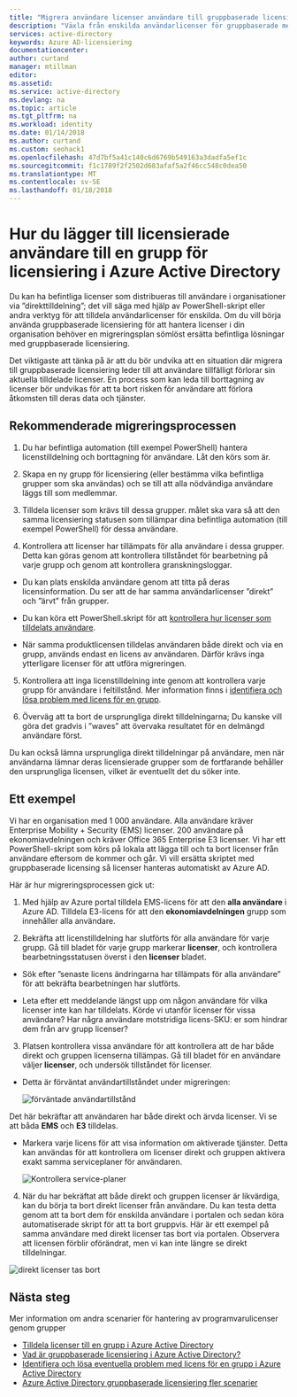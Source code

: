```yaml
---
title: "Migrera användare licenser användare till gruppbaserade licensiering i Azure Active Directory | Microsoft Docs"
description: "Växla från enskilda användarlicenser för gruppbaserade med Azure Active Directory"
services: active-directory
keywords: Azure AD-licensiering
documentationcenter: 
author: curtand
manager: mtillman
editor: 
ms.assetid: 
ms.service: active-directory
ms.devlang: na
ms.topic: article
ms.tgt_pltfrm: na
ms.workload: identity
ms.date: 01/14/2018
ms.author: curtand
ms.custom: seohack1
ms.openlocfilehash: 47d7bf5a41c140c6d6769b549163a3dadfa5ef1c
ms.sourcegitcommit: f1c1789f2f2502d683afaf5a2f46cc548c0dea50
ms.translationtype: MT
ms.contentlocale: sv-SE
ms.lasthandoff: 01/18/2018
---
```

# <a name="how-to-add-licensed-users-to-a-group-for-licensing-in-azure-active-directory"></a>Hur du lägger till licensierade användare till en grupp för licensiering i Azure Active Directory

Du kan ha befintliga licenser som distribueras till användare i organisationer via ”direkttilldelning”; det vill säga med hjälp av PowerShell-skript eller andra verktyg för att tilldela användarlicenser för enskilda. Om du vill börja använda gruppbaserade licensiering för att hantera licenser i din organisation behöver en migreringsplan sömlöst ersätta befintliga lösningar med gruppbaserade licensiering.

Det viktigaste att tänka på är att du bör undvika att en situation där migrera till gruppbaserade licensiering leder till att användare tillfälligt förlorar sin aktuella tilldelade licenser. En process som kan leda till borttagning av licenser bör undvikas för att ta bort risken för användare att förlora åtkomsten till deras data och tjänster.

## <a name="recommended-migration-process"></a>Rekommenderade migreringsprocessen

1. Du har befintliga automation (till exempel PowerShell) hantera licenstilldelning och borttagning för användare. Låt den körs som är.

2. Skapa en ny grupp för licensiering (eller bestämma vilka befintliga grupper som ska användas) och se till att alla nödvändiga användare läggs till som medlemmar.

3. Tilldela licenser som krävs till dessa grupper. målet ska vara så att den samma licensiering statusen som tillämpar dina befintliga automation (till exempel PowerShell) för dessa användare.

4. Kontrollera att licenser har tillämpats för alla användare i dessa grupper. Detta kan göras genom att kontrollera tillståndet för bearbetning på varje grupp och genom att kontrollera granskningsloggar.

  - Du kan plats enskilda användare genom att titta på deras licensinformation. Du ser att de har samma användarlicenser ”direkt” och ”ärvt” från grupper.

  - Du kan köra ett PowerShell.skript för att [kontrollera hur licenser som tilldelats användare](active-directory-licensing-group-advanced.md#use-powershell-to-see-who-has-inherited-and-direct-licenses).

  - När samma produktlicensen tilldelas användaren både direkt och via en grupp, används endast en licens av användaren. Därför krävs inga ytterligare licenser för att utföra migreringen.

5. Kontrollera att inga licenstilldelning inte genom att kontrollera varje grupp för användare i feltillstånd. Mer information finns i [identifiera och lösa problem med licens för en grupp](active-directory-licensing-group-problem-resolution-azure-portal.md).

6. Överväg att ta bort de ursprungliga direkt tilldelningarna; Du kanske vill göra det gradvis i ”waves” att övervaka resultatet för en delmängd användare först.

  Du kan också lämna ursprungliga direkt tilldelningar på användare, men när användarna lämnar deras licensierade grupper som de fortfarande behåller den ursprungliga licensen, vilket är eventuellt det du söker inte.

## <a name="an-example"></a>Ett exempel

Vi har en organisation med 1 000 användare. Alla användare kräver Enterprise Mobility + Security (EMS) licenser. 200 användare på ekonomiavdelningen och kräver Office 365 Enterprise E3 licenser. Vi har ett PowerShell-skript som körs på lokala att lägga till och ta bort licenser från användare eftersom de kommer och går. Vi vill ersätta skriptet med gruppbaserade licensing så licenser hanteras automatiskt av Azure AD.

Här är hur migreringsprocessen gick ut:

1. Med hjälp av Azure portal tilldela EMS-licens för att den **alla användare** i Azure AD. Tilldela E3-licens för att den **ekonomiavdelningen** grupp som innehåller alla användare.

2. Bekräfta att licenstilldelning har slutförts för alla användare för varje grupp. Gå till bladet för varje grupp markerar **licenser**, och kontrollera bearbetningsstatusen överst i den **licenser** bladet.

  - Sök efter ”senaste licens ändringarna har tillämpats för alla användare” för att bekräfta bearbetningen har slutförts.

  - Leta efter ett meddelande längst upp om någon användare för vilka licenser inte kan har tilldelats. Körde vi utanför licenser för vissa användare? Har några användare motstridiga licens-SKU: er som hindrar dem från arv grupp licenser?

3. Platsen kontrollera vissa användare för att kontrollera att de har både direkt och gruppen licenserna tillämpas. Gå till bladet för en användare väljer **licenser**, och undersök tillståndet för licenser.

  - Detta är förväntat användartillståndet under migreringen:

      ![förväntade användartillstånd](media/active-directory-licensing-group-migration-azure-portal/expected-user-state.png)

  Det här bekräftar att användaren har både direkt och ärvda licenser. Vi se att båda **EMS** och **E3** tilldelas.

  - Markera varje licens för att visa information om aktiverade tjänster. Detta kan användas för att kontrollera om licenser direkt och gruppen aktivera exakt samma serviceplaner för användaren.

      ![Kontrollera service-planer](media/active-directory-licensing-group-migration-azure-portal/check-service-plans.png)

4. När du har bekräftat att både direkt och gruppen licenser är likvärdiga, kan du börja ta bort direkt licenser från användare. Du kan testa detta genom att ta bort dem för enskilda användare i portalen och sedan köra automatiserade skript för att ta bort gruppvis. Här är ett exempel på samma användare med direkt licenser tas bort via portalen. Observera att licensen förblir oförändrat, men vi kan inte längre se direkt tilldelningar.

  ![direkt licenser tas bort](media/active-directory-licensing-group-migration-azure-portal/direct-licenses-removed.png)


## <a name="next-steps"></a>Nästa steg

Mer information om andra scenarier för hantering av programvarulicenser genom grupper

* [Tilldela licenser till en grupp i Azure Active Directory](active-directory-licensing-group-assignment-azure-portal.md)
* [Vad är gruppbaserade licensiering i Azure Active Directory?](active-directory-licensing-whatis-azure-portal.md)
* [Identifiera och lösa eventuella problem med licens för en grupp i Azure Active Directory](active-directory-licensing-group-problem-resolution-azure-portal.md)
* [Azure Active Directory gruppbaserade licensiering fler scenarier](active-directory-licensing-group-advanced.md)
